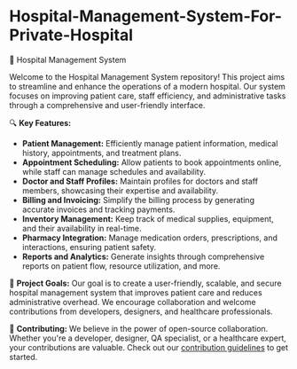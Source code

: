 # Hospital-Management-System-For-Private-Hospital

🏥 Hospital Management System

Welcome to the Hospital Management System repository! This project aims to streamline and enhance the operations of a modern hospital. Our system focuses on improving patient care, staff efficiency, and administrative tasks through a comprehensive and user-friendly interface.

🔍 **Key Features:**
- **Patient Management:** Efficiently manage patient information, medical history, appointments, and treatment plans.
- **Appointment Scheduling:** Allow patients to book appointments online, while staff can manage schedules and availability.
- **Doctor and Staff Profiles:** Maintain profiles for doctors and staff members, showcasing their expertise and availability.
- **Billing and Invoicing:** Simplify the billing process by generating accurate invoices and tracking payments.
- **Inventory Management:** Keep track of medical supplies, equipment, and their availability in real-time.
- **Pharmacy Integration:** Manage medication orders, prescriptions, and interactions, ensuring patient safety.
- **Reports and Analytics:** Generate insights through comprehensive reports on patient flow, resource utilization, and more.

🚀 **Project Goals:**
Our goal is to create a user-friendly, scalable, and secure hospital management system that improves patient care and reduces administrative overhead. We encourage collaboration and welcome contributions from developers, designers, and healthcare professionals.

🤝 **Contributing:**
We believe in the power of open-source collaboration. Whether you're a developer, designer, QA specialist, or a healthcare expert, your contributions are valuable. Check out our [contribution guidelines](link-to-contributing.md) to get started.
